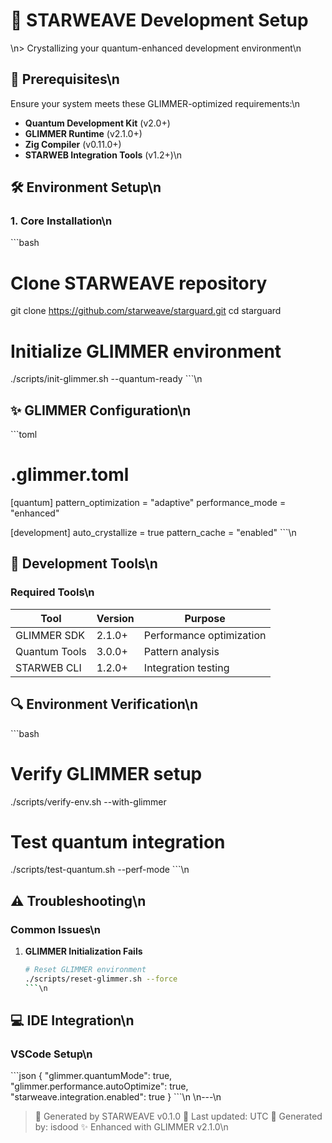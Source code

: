 # 💠 STARWEAVE Development Setup
\n> Crystallizing your quantum-enhanced development environment\n
## 🌟 Prerequisites\n
Ensure your system meets these GLIMMER-optimized requirements:\n
- **Quantum Development Kit** (v2.0+)
- **GLIMMER Runtime** (v2.1.0+)
- **Zig Compiler** (v0.11.0+)
- **STARWEB Integration Tools** (v1.2+)\n
## 🛠️ Environment Setup\n
### 1. Core Installation\n
\`\`\`bash
# Clone STARWEAVE repository
git clone https://github.com/starweave/starguard.git
cd starguard

# Initialize GLIMMER environment
./scripts/init-glimmer.sh --quantum-ready
\`\`\`\n
## ✨ GLIMMER Configuration\n
\`\`\`toml
# .glimmer.toml
[quantum]
pattern_optimization = "adaptive"
performance_mode = "enhanced"

[development]
auto_crystallize = true
pattern_cache = "enabled"
\`\`\`\n
## 🔧 Development Tools\n
### Required Tools\n
| Tool | Version | Purpose |
|------|---------|----------|
| GLIMMER SDK | 2.1.0+ | Performance optimization |
| Quantum Tools | 3.0.0+ | Pattern analysis |
| STARWEB CLI | 1.2.0+ | Integration testing |\n
## 🔍 Environment Verification\n
\`\`\`bash
# Verify GLIMMER setup
./scripts/verify-env.sh --with-glimmer

# Test quantum integration
./scripts/test-quantum.sh --perf-mode
\`\`\`\n
## ⚠️ Troubleshooting\n
### Common Issues\n
1. **GLIMMER Initialization Fails**
   ```bash
   # Reset GLIMMER environment
   ./scripts/reset-glimmer.sh --force
   ```\n
## 💻 IDE Integration\n
### VSCode Setup\n
\`\`\`json
{
    "glimmer.quantumMode": true,
    "glimmer.performance.autoOptimize": true,
    "starweave.integration.enabled": true
}
\`\`\`\n
\n---\n
> 💠 Generated by STARWEAVE v0.1.0
> 📅 Last updated:  UTC
> 👤 Generated by: isdood
> ✨ Enhanced with GLIMMER v2.1.0\n
